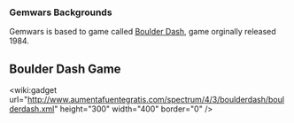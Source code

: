 ### Gemwars Backgrounds ###

Gemwars is based to game called [Boulder Dash](http://en.wikipedia.org/wiki/Boulder_Dash), game orginally released 1984.

## Boulder Dash Game ##

&lt;wiki:gadget url="http://www.aumentafuentegratis.com/spectrum/4/3/boulderdash/boulderdash.xml" height="300" width="400" border="0" /&gt;